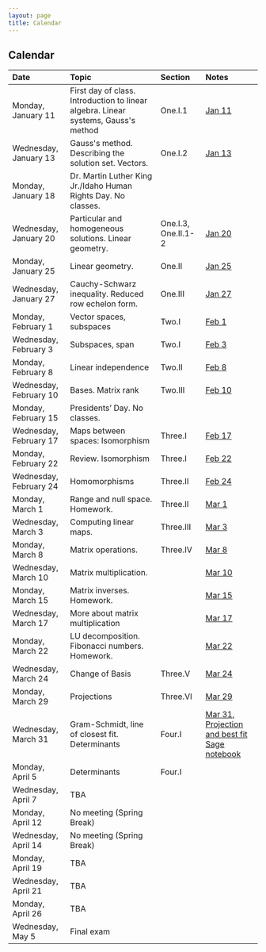 ```yaml
---
layout: page
title: Calendar
---
```


## Calendar

| Date | Topic | Section | Notes |
| :--- | :--- | :--- | :--- |
| Monday, January 11 | First day of class. Introduction to linear algebra. Linear systems, Gauss's method | One.I.1 | [Jan 11](https://drive.google.com/file/d/13vEniYEGUEkZZe1h_gIFLQ3kOBp2anWA/view?usp=sharing) |
| Wednesday, January 13 | Gauss's method. Describing the solution set. Vectors. | One.I.2 | [Jan 13](https://drive.google.com/file/d/14BkMdGp8lbXmGSbVws9iF7wDC9nkE78v/view?usp=sharing) |
| Monday, January 18 | Dr. Martin Luther King Jr./Idaho Human Rights Day. No classes. | |
| Wednesday, January 20 | Particular and homogeneous solutions. Linear geometry. | One.I.3, One.II.1-2 | [Jan 20](https://drive.google.com/file/d/1a4_fi8QtjeExcHG-BNptsocsMoXPsUB3/view?usp=sharing) |
| Monday, January 25 | Linear geometry. | One.II | [Jan 25](https://drive.google.com/file/d/1h5qNBm8kyK7EVIZ9EUoI38iQyHVOInQd/view?usp=sharing) |
| Wednesday, January 27 | Cauchy-Schwarz inequality. Reduced row echelon form. | One.III | [Jan 27](https://drive.google.com/file/d/1q16xaCQ_YHzJkJGZEHPqOjpqPzXabvu7/view?usp=sharing) |
| Monday, February 1 | Vector spaces, subspaces | Two.I | [Feb 1](https://drive.google.com/file/d/15vWU2ok6yvSFCkD5OOidjBdfoCBs4ghF/view?usp=sharing) |
| Wednesday, February 3 | Subspaces, span | Two.I | [Feb 3](https://drive.google.com/file/d/1q4QZD1U4uKa2IyTIjHXUFHrS-K_uOr2u/view?usp=sharing) |
| Monday, February 8 | Linear independence | Two.II | [Feb 8](https://drive.google.com/file/d/1q9X_HpTpE2jmr_ZQ6O4wGkSjV-dhU3BL/view?usp=sharing) |
| Wednesday, February 10 | Bases. Matrix rank | Two.III | [Feb 10](https://drive.google.com/file/d/1qDB-usSVAyhs0GKZRWh8r1yegImI5Kml/view?usp=sharing) |
| Monday, February 15 | Presidents’ Day. No classes. | |
| Wednesday, February 17 | Maps between spaces: Isomorphism | Three.I | [Feb 17](https://drive.google.com/file/d/1qWjqZCgZJQQo3amVsksRmVdD96kwuYsz/view?usp=sharing) |
| Monday, February 22 | Review. Isomorphism | Three.I | [Feb 22](https://drive.google.com/file/d/1qajBAqyEoZT8xFqGmEqU966RljcP-E1C/view?usp=sharing) |
| Wednesday, February 24 | Homomorphisms | Three.II | [Feb 24](https://drive.google.com/file/d/1qf_Vu-Z9i8is-qgXgOvZu6jxgUQzTPRD/view?usp=sharing) |
| Monday, March 1 | Range and null space. Homework. | Three.II | [Mar 1](https://drive.google.com/file/d/1r6jkD9-uCMpqg6vanh5sJ9nDG8OG7SCF/view?usp=sharing) |
| Wednesday, March 3 | Computing linear maps. | Three.III | [Mar 3](https://drive.google.com/file/d/1rIefVIfQqCxoCeVBj4wjoJWUDUPqikn8/view?usp=sharing) |
| Monday, March 8 | Matrix operations. | Three.IV | [Mar 8](https://drive.google.com/file/d/1rQROKei45v4F2NL5WGGUgTk6-rHECebu/view?usp=sharing) |
| Wednesday, March 10 | Matrix multiplication. | | [Mar 10](https://drive.google.com/file/d/1-EqIsQtqA9n4CySIgBc679sOprXsM0oq/view?usp=sharing) |
| Monday, March 15 | Matrix inverses. Homework. | | [Mar 15](https://drive.google.com/file/d/16AgWd7tT72x7RZ9M0oi3iooiCzRqi-Ra/view?usp=sharing) |
| Wednesday, March 17 | More about matrix multiplication | | [Mar 17](https://drive.google.com/file/d/1-LHrpWb8UtmM945oFkoiqk_gWvsdZieC/view?usp=sharing) |
| Monday, March 22 | LU decomposition. Fibonacci numbers. Homework. | | [Mar 22](https://drive.google.com/file/d/1-hnqy2f5BwubXIWiLdnqWjY8TAn2iINN/view?usp=sharing) |
| Wednesday, March 24 | Change of Basis | Three.V | [Mar 24](https://drive.google.com/file/d/1-myzGf3wvHC3y6n800NWiGq1XjCBiyrz/view?usp=sharing) |
| Monday, March 29 | Projections | Three.VI | [Mar 29](https://drive.google.com/file/d/1-v2MK1G3RB1TPZH7iHUm2PgWrzX_5upc/view?usp=sharing) |
| Wednesday, March 31 | Gram-Schmidt, line of closest fit. Determinants | Four.I | [Mar 31](https://drive.google.com/file/d/1-yBsqH-i6LmU8O6pfoj7nI2bswXDNosX/view?usp=sharing), [Projection and best fit Sage notebook](https://drive.google.com/file/d/1-wXMr13I1S1TEPmrFv_8YPJq_iTU87S3/view?usp=sharing) |
| Monday, April 5 | Determinants | Four.I |
| Wednesday, April 7 | TBA |
| Monday, April 12 | No meeting (Spring Break) |
| Wednesday, April 14 | No meeting (Spring Break) |
| Monday, April 19 | TBA |
| Wednesday, April 21 | TBA |
| Monday, April 26 | TBA |
| Wednesday, May 5 | Final exam |
